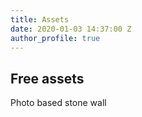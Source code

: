```yaml
---
title: Assets
date: 2020-01-03 14:37:00 Z
author_profile: true
---
```


## Free assets
Photo based stone wall